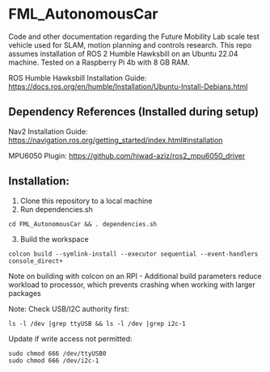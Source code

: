 # FML_AutonomousCar
Code and other documentation regarding the Future Mobility Lab scale test vehicle used for SLAM, motion planning and controls research. This repo assumes installation of ROS 2 Humble Hawksbill on an Ubuntu 22.04 machine. Tested on a Raspberry Pi 4b with 8 GB RAM.

ROS Humble Hawksbill Installation Guide:  
https://docs.ros.org/en/humble/Installation/Ubuntu-Install-Debians.html  

## Dependency References (Installed during setup)

Nav2 Installation Guide:  
https://navigation.ros.org/getting_started/index.html#installation  

MPU6050 Plugin:
https://github.com/hiwad-aziz/ros2_mpu6050_driver  

## Installation:

1. Clone this repository to a local machine
2. Run dependencies.sh
```
cd FML_AutonomousCar && . dependencies.sh
```
3. Build the workspace
```
colcon build --symlink-install --executor sequential --event-handlers console_direct+  
```
Note on building with colcon on an RPI - Additional build parameters reduce workload to processor,  which prevents crashing when working with larger packages


Note: Check USB/I2C authority first:
```
ls -l /dev |grep ttyUSB && ls -l /dev |grep i2c-1
```
Update if write access not permitted:
```
sudo chmod 666 /dev/ttyUSB0  
sudo chmod 666 /dev/i2c-1
```
